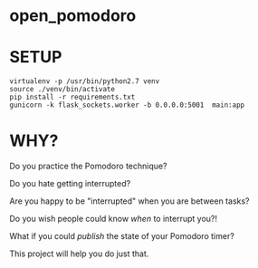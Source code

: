 # open_pomodoro

SETUP
=====================
```
virtualenv -p /usr/bin/python2.7 venv
source ./venv/bin/activate
pip install -r requirements.txt
gunicorn -k flask_sockets.worker -b 0.0.0.0:5001  main:app
```
WHY?
=====================
Do you practice the Pomodoro technique?

Do you hate getting interrupted?

Are you happy to be "interrupted" when you are between tasks?

Do you wish people could know *when* to interrupt you?!

What if you could *publish* the state of your Pomodoro timer?

This project will help you do just that.
